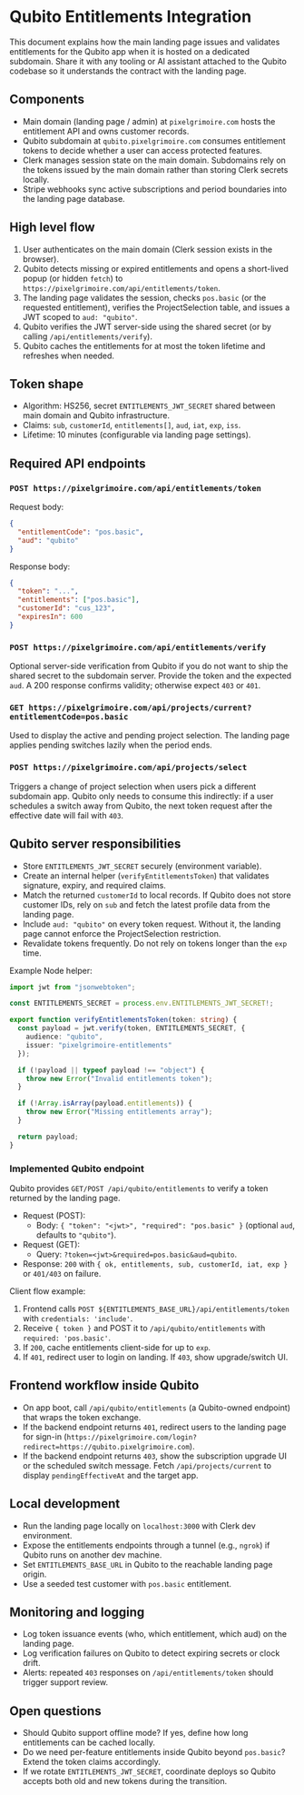 # Qubito Entitlements Integration

This document explains how the main landing page issues and validates entitlements for the Qubito app when it is hosted on a dedicated subdomain. Share it with any tooling or AI assistant attached to the Qubito codebase so it understands the contract with the landing page.

## Components
- Main domain (landing page / admin) at `pixelgrimoire.com` hosts the entitlement API and owns customer records.
- Qubito subdomain at `qubito.pixelgrimoire.com` consumes entitlement tokens to decide whether a user can access protected features.
- Clerk manages session state on the main domain. Subdomains rely on the tokens issued by the main domain rather than storing Clerk secrets locally.
- Stripe webhooks sync active subscriptions and period boundaries into the landing page database.

## High level flow
1. User authenticates on the main domain (Clerk session exists in the browser).
2. Qubito detects missing or expired entitlements and opens a short-lived popup (or hidden `fetch`) to `https://pixelgrimoire.com/api/entitlements/token`.
3. The landing page validates the session, checks `pos.basic` (or the requested entitlement), verifies the ProjectSelection table, and issues a JWT scoped to `aud: "qubito"`.
4. Qubito verifies the JWT server-side using the shared secret (or by calling `/api/entitlements/verify`).
5. Qubito caches the entitlements for at most the token lifetime and refreshes when needed.

## Token shape
- Algorithm: HS256, secret `ENTITLEMENTS_JWT_SECRET` shared between main domain and Qubito infrastructure.
- Claims: `sub`, `customerId`, `entitlements[]`, `aud`, `iat`, `exp`, `iss`.
- Lifetime: 10 minutes (configurable via landing page settings).

## Required API endpoints
### `POST https://pixelgrimoire.com/api/entitlements/token`
Request body:
```json
{
  "entitlementCode": "pos.basic",
  "aud": "qubito"
}
```
Response body:
```json
{
  "token": "...",
  "entitlements": ["pos.basic"],
  "customerId": "cus_123",
  "expiresIn": 600
}
```

### `POST https://pixelgrimoire.com/api/entitlements/verify`
Optional server-side verification from Qubito if you do not want to ship the shared secret to the subdomain server. Provide the token and the expected `aud`. A 200 response confirms validity; otherwise expect `403` or `401`.

### `GET https://pixelgrimoire.com/api/projects/current?entitlementCode=pos.basic`
Used to display the active and pending project selection. The landing page applies pending switches lazily when the period ends.

### `POST https://pixelgrimoire.com/api/projects/select`
Triggers a change of project selection when users pick a different subdomain app. Qubito only needs to consume this indirectly: if a user schedules a switch away from Qubito, the next token request after the effective date will fail with `403`.

## Qubito server responsibilities
- Store `ENTITLEMENTS_JWT_SECRET` securely (environment variable).
- Create an internal helper (`verifyEntitlementsToken`) that validates signature, expiry, and required claims.
- Match the returned `customerId` to local records. If Qubito does not store customer IDs, rely on `sub` and fetch the latest profile data from the landing page.
- Include `aud: "qubito"` on every token request. Without it, the landing page cannot enforce the ProjectSelection restriction.
- Revalidate tokens frequently. Do not rely on tokens longer than the `exp` time.

Example Node helper:
```ts
import jwt from "jsonwebtoken";

const ENTITLEMENTS_SECRET = process.env.ENTITLEMENTS_JWT_SECRET!;

export function verifyEntitlementsToken(token: string) {
  const payload = jwt.verify(token, ENTITLEMENTS_SECRET, {
    audience: "qubito",
    issuer: "pixelgrimoire-entitlements"
  });

  if (!payload || typeof payload !== "object") {
    throw new Error("Invalid entitlements token");
  }

  if (!Array.isArray(payload.entitlements)) {
    throw new Error("Missing entitlements array");
  }

  return payload;
}
```

### Implemented Qubito endpoint
Qubito provides `GET/POST /api/qubito/entitlements` to verify a token returned by the landing page.

- Request (POST):
  - Body: `{ "token": "<jwt>", "required": "pos.basic" }` (optional `aud`, defaults to `"qubito"`).
- Request (GET):
  - Query: `?token=<jwt>&required=pos.basic&aud=qubito`.
- Response: `200` with `{ ok, entitlements, sub, customerId, iat, exp }` or `401/403` on failure.

Client flow example:
1. Frontend calls `POST ${ENTITLEMENTS_BASE_URL}/api/entitlements/token` with `credentials: 'include'`.
2. Receive `{ token }` and POST it to `/api/qubito/entitlements` with `required: 'pos.basic'`.
3. If `200`, cache entitlements client-side for up to `exp`.
4. If `401`, redirect user to login on landing. If `403`, show upgrade/switch UI.

## Frontend workflow inside Qubito
- On app boot, call `/api/qubito/entitlements` (a Qubito-owned endpoint) that wraps the token exchange.
- If the backend endpoint returns `401`, redirect users to the landing page for sign-in (`https://pixelgrimoire.com/login?redirect=https://qubito.pixelgrimoire.com`).
- If the backend endpoint returns `403`, show the subscription upgrade UI or the scheduled switch message. Fetch `/api/projects/current` to display `pendingEffectiveAt` and the target app.

## Local development
- Run the landing page locally on `localhost:3000` with Clerk dev environment.
- Expose the entitlements endpoints through a tunnel (e.g., `ngrok`) if Qubito runs on another dev machine.
- Set `ENTITLEMENTS_BASE_URL` in Qubito to the reachable landing page origin.
- Use a seeded test customer with `pos.basic` entitlement.

## Monitoring and logging
- Log token issuance events (who, which entitlement, which aud) on the landing page.
- Log verification failures on Qubito to detect expiring secrets or clock drift.
- Alerts: repeated `403` responses on `/api/entitlements/token` should trigger support review.

## Open questions
- Should Qubito support offline mode? If yes, define how long entitlements can be cached locally.
- Do we need per-feature entitlements inside Qubito beyond `pos.basic`? Extend the token claims accordingly.
- If we rotate `ENTITLEMENTS_JWT_SECRET`, coordinate deploys so Qubito accepts both old and new tokens during the transition.

